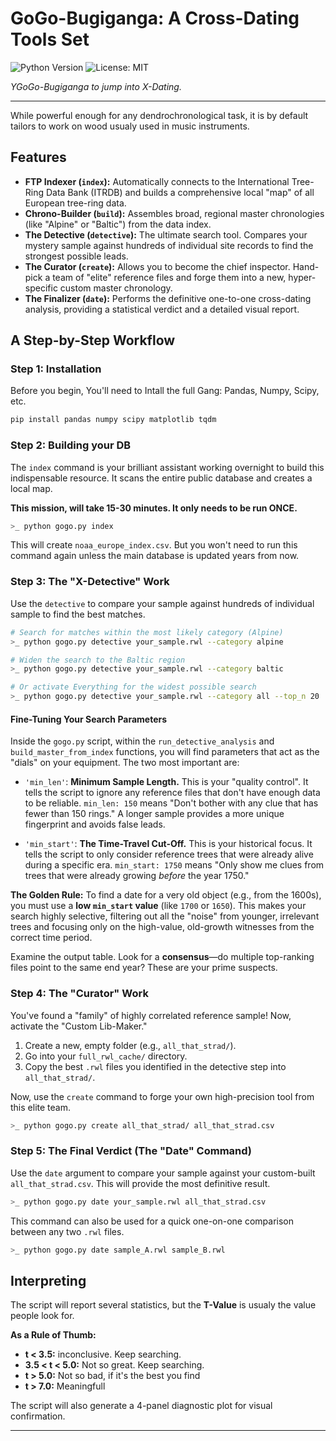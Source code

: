 # GoGo-Bugiganga: A Cross-Dating Tools Set

![Python Version](https://img.shields.io/badge/python-3.9+-blue.svg)
![License: MIT](https://img.shields.io/badge/License-MIT-yellow.svg)

*YGoGo-Bugiganga to jump into X-Dating.*

---


While powerful enough for any dendrochronological task, it is by default tailors to work on wood usualy used in music instruments.

## Features

*   **FTP Indexer (`index`):** Automatically connects to the International Tree-Ring Data Bank (ITRDB) and builds a comprehensive local "map" of all European tree-ring data.
*   **Chrono-Builder (`build`):** Assembles broad, regional master chronologies (like "Alpine" or "Baltic") from the data index.
*   **The Detective (`detective`):** The ultimate search tool. Compares your mystery sample against hundreds of individual site records to find the strongest possible leads.
*   **The Curator (`create`):** Allows you to become the chief inspector. Hand-pick a team of "elite" reference files and forge them into a new, hyper-specific custom master chronology.
*   **The Finalizer (`date`):** Performs the definitive one-to-one cross-dating analysis, providing a statistical verdict and a detailed visual report.

##  A Step-by-Step Workflow

### Step 1: Installation

Before you begin, You'll need to Intall the full Gang: Pandas, Numpy, Scipy, etc.

```bash
pip install pandas numpy scipy matplotlib tqdm
```

### Step 2: Building your DB

The `index` command is your brilliant assistant working overnight to build this indispensable resource. It scans the entire public database and creates a local map.

**This mission, will take 15-30 minutes. It only needs to be run ONCE.**

```bash
>_ python gogo.py index
```
This will create `noaa_europe_index.csv`.  But you won't need to run this command again unless the main database is updated years from now.

### Step 3: The "X-Detective" Work 

Use the `detective`  to compare your sample against hundreds of individual sample to find the best matches.

```bash
# Search for matches within the most likely category (Alpine)
>_ python gogo.py detective your_sample.rwl --category alpine

# Widen the search to the Baltic region
>_ python gogo.py detective your_sample.rwl --category baltic

# Or activate Everything for the widest possible search
>_ python gogo.py detective your_sample.rwl --category all --top_n 20
```
#### Fine-Tuning Your  Search Parameters

Inside the `gogo.py` script, within the `run_detective_analysis` and `build_master_from_index` functions, you will find parameters that act as the "dials" on your equipment. The two most important are:

*   `'min_len'`: **Minimum Sample Length.** This is your "quality control".  It tells the script to ignore any reference files that don't have enough data to be reliable. `min_len: 150` means "Don't bother with any clue that has fewer than 150 rings." A longer sample provides a more unique fingerprint and avoids false leads.

*   `'min_start'`: **The Time-Travel Cut-Off.** This is your historical focus. It tells the script to only consider reference trees that were already alive during a specific era. `min_start: 1750` means "Only show me clues from trees that were already growing *before* the year 1750."

**The Golden Rule:** To find a date for a very old object (e.g., from the 1600s), you must use a **low `min_start` value** (like `1700` or `1650`). This makes your search highly selective, filtering out all the "noise" from younger, irrelevant trees and focusing only on the high-value, old-growth witnesses from the correct time period.

Examine the output table. Look for a **consensus**—do multiple top-ranking files point to the same end year? These are your prime suspects.

### Step 4: The "Curator" Work

You've found a "family" of highly correlated reference sample! Now, activate the "Custom Lib-Maker."

1.  Create a new, empty folder (e.g., `all_that_strad/`).
2.  Go into your `full_rwl_cache/` directory.
3.  Copy the best `.rwl` files you identified in the detective step into `all_that_strad/`.

Now, use the `create` command to forge your own high-precision tool from this elite team.

```bash
>_ python gogo.py create all_that_strad/ all_that_strad.csv
```

### Step 5: The Final Verdict (The "Date" Command)

Use the `date` argument to compare your sample against your custom-built `all_that_strad.csv`. This will provide the most definitive result.

```bash
>_ python gogo.py date your_sample.rwl all_that_strad.csv
```
This command can also be used for a quick one-on-one comparison between any two `.rwl` files.

```bash
>_ python gogo.py date sample_A.rwl sample_B.rwl
```

## Interpreting

The script will report several statistics, but the **T-Value** is usualy the value people look for.

**As a Rule of Thumb:**
*   **t < 3.5:** inconclusive. Keep searching.
*   **3.5 < t < 5.0:** Not so great. Keep searching.
*   **t > 5.0:** Not so bad, if it's the best you find 
*   **t > 7.0:** Meaningfull

The script will also generate a 4-panel diagnostic plot for visual confirmation. 

---
